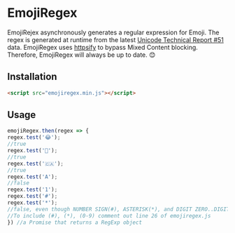 # EmojiRegex

EmojiRejex asynchronously generates a regular expression for Emoji. The regex is generated at runtime from the latest [Unicode Technical Report #51](http://unicode.org/Public/emoji/latest/emoji-data.txt) data. EmojiRegex uses [httpsify](https://httpsify.xeodou.me/) to bypass Mixed Content blocking. Therefore, EmojiRegex will always be up to date. 😊

## Installation

```html
<script src="emojiregex.min.js"></script>
```

## Usage
  ```js
emojiRegex.then(regex => {
  regex.test('😂');
  //true
  regex.test('💩');
  //true
  regex.test('🇨🇦');
  //true
  regex.test('A');
  //false
  regex.test('1');
  regex.test('#');
  regex.test('*');
  //false, even though NUMBER SIGN(#), ASTERISK(*), and DIGIT ZERO..DIGIT NINE(0-9) are part of the standard, they are excluded.
  //To include (#), (*), (0-9) comment out line 26 of emojiregex.js
 }) //a Promise that returns a RegExp object
```
